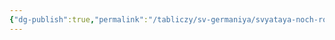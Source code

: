 ```yaml
---
{"dg-publish":true,"permalink":"/tabliczy/sv-germaniya/svyataya-noch-rozhdestvo/","dgPassFrontmatter":true}
---
```



